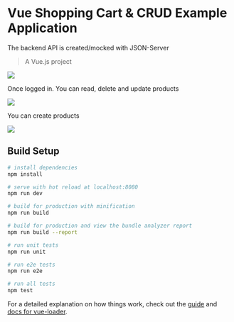 # Vue Shopping Cart & CRUD Example Application

The backend API is created/mocked with JSON-Server

> A Vue.js project


![](https://screenshotscdn.firefoxusercontent.com/images/8e02563a-8433-4b40-a300-7881c50fa771.png)

Once logged in. You can read, delete and update products

![](https://screenshotscdn.firefoxusercontent.com/images/aa849c82-cd34-4815-9099-7173a8ccd6dc.png)

You can create products

![](https://screenshotscdn.firefoxusercontent.com/images/d38389c9-be1b-41e0-af6b-1dbc7d61ed15.png)


## Build Setup

``` bash
# install dependencies
npm install

# serve with hot reload at localhost:8080
npm run dev

# build for production with minification
npm run build

# build for production and view the bundle analyzer report
npm run build --report

# run unit tests
npm run unit

# run e2e tests
npm run e2e

# run all tests
npm test
```

For a detailed explanation on how things work, check out the [guide](http://vuejs-templates.github.io/webpack/) and [docs for vue-loader](http://vuejs.github.io/vue-loader).
